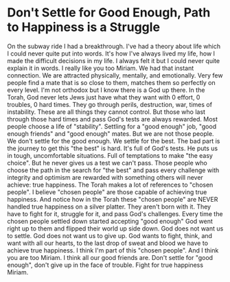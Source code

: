 # Don't Settle for Good Enough, Path to Happiness is a Struggle

On the subway ride I had a breakthrough. I've had a theory about life which I could never quite put into words. It's how I've always lived my life, how I made the difficult decisions in my life. I always felt it but I could never quite explain it in words. I really like you too Miriam. We had that instant connection. We are attracted physically, mentally, and emotionally. Very few people find a mate that is so close to them, matches them so perfectly on every level. I'm not orthodox but I know there is a God up there. In the Torah, God never lets Jews just have what they want with 0 effort, 0 troubles, 0 hard times. They go through perils, destruction, war, times of instability. These are all things they cannot control. But those who last through those hard times and pass God's tests are always rewarded. Most people choose a life of "stability". Settling for a "good enough" job, "good enough friends" and "good enough" mates. But we are not those people. We don't settle for the good enough. We settle for the best. The bad part is the journey to get this "the best" is hard. It's full of God's tests. He puts us in tough, uncomfortable situations. Full of temptations to make "the easy choice". But he never gives us a test we can't pass. Those people who choose the path in the search for "the best" and pass every challenge with integrity and optimism are rewarded with something others will never achieve: true happiness. The Torah makes a lot of references to "chosen people". I believe "chosen people" are those capable of achieving true happiness. And notice how in the Torah these "chosen people" are NEVER handled true happiness on a silver platter. They aren't born with it. They have to fight for it, struggle for it, and pass God's challenges. Every time the chosen people settled down started accepting "good enough" God went right up to them and flipped their world up side down. God does not want us to settle. God does not want us to give up. God wants to fight, think, and want with all our hearts, to the last drop of sweat and blood we have to achieve true happiness. I think I'm part of this "chosen people". And I think you are too Miriam. I think all our good friends are. Don't settle for "good enough", don't give up in the face of trouble. Fight for true happiness Miriam.
